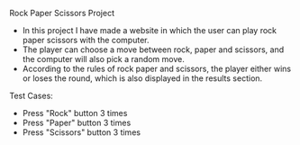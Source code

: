 Rock Paper Scissors Project
- In this project I have made a website in which the user can play rock paper scissors with the computer.
- The player can choose a move between rock, paper and scissors, and the computer will also pick a random move.
- According to the rules of rock paper and scissors, the player either wins or loses the round, which is also displayed in the results section.

Test Cases:
- Press "Rock" button 3 times
- Press "Paper" button 3 times
- Press "Scissors" button 3 times
